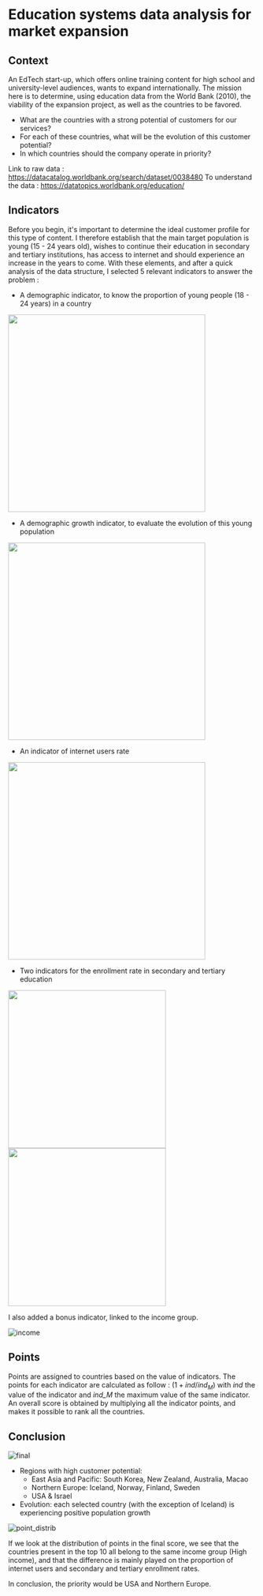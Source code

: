 # Education systems data analysis for market expansion
## Context

An EdTech start-up, which offers online training content for high school and university-level audiences, wants to expand internationally. The mission here is to determine, using education data from the World Bank (2010), the viability of the expansion project, as well as the countries to be favored.

- What are the countries with a strong potential of customers for our services?
- For each of these countries, what will be the evolution of this customer potential?
- In which countries should the company operate in priority?

Link to raw data : https://datacatalog.worldbank.org/search/dataset/0038480
To understand the data : https://datatopics.worldbank.org/education/

## Indicators
Before you begin, it's important to determine the ideal customer profile for this type of content. I therefore establish that the main target population is young (15 - 24 years old), wishes to continue their education in secondary and tertiary institutions, has access to internet and should experience an increase in the years to come. With these elements, and after a quick analysis of the data structure, I selected 5 relevant indicators to answer the problem :

- A demographic indicator, to know the proportion of young people (18 - 24 years) in a country

<img src="https://github.com/pgrondein/education_system_analysis/assets/113172845/632e02c2-c661-4467-bb48-7ed995add6ee" height="400">

- A demographic growth indicator, to evaluate the evolution of this young population
  
<img src="https://github.com/pgrondein/education_system_analysis/assets/113172845/5f0a779c-5bd5-4a20-b9c2-2fa41243315d" height="400">

- An indicator of internet users rate

<img src="https://github.com/pgrondein/education_system_analysis/assets/113172845/43a91e54-fad5-4948-82fd-61458fe9ad87" height="400">

- Two indicators for the enrollment rate in secondary and tertiary education

<img src="https://github.com/pgrondein/education_system_analysis/assets/113172845/f7cb8027-bab5-488a-a214-25bb55dfcea7" height="320">  <img src="https://github.com/pgrondein/education_system_analysis/assets/113172845/28e785c6-0fb9-47a3-abcd-5b73a61db51b" height="320">

I also added a bonus indicator, linked to the income group.

![income](https://github.com/pgrondein/education_system_analysis/assets/113172845/0650f2fc-33ed-4f6d-ad85-19ebe8e19cbb)

## Points
Points are assigned to countries based on the value of indicators.
The points for each indicator are calculated as follow :
$(1 + ind/ind_M)$
with *ind* the value of the indicator and *ind_M* the maximum value of the same indicator.
An overall score is obtained by multiplying all the indicator points, and makes it possible to rank all the countries.

## Conclusion
![final](https://github.com/pgrondein/education_system_analysis/assets/113172845/8bcc46e0-06d4-45e0-9b30-18185f8d0b8f)

- Regions with high customer potential:
    - East Asia and Pacific: South Korea, New Zealand, Australia, Macao
    - Northern Europe: Iceland, Norway, Finland, Sweden
    - USA & Israel
- Evolution: each selected country (with the exception of Iceland) is experiencing positive population growth

![point_distrib](https://github.com/pgrondein/education_system_analysis/assets/113172845/892f8b5e-b580-46e9-9623-d335ac155c21)

If we look at the distribution of points in the final score, we see that the countries present in the top 10 all belong to the same income group (High income), and that the difference is mainly played on the proportion of internet users and secondary and tertiary enrollment rates.

In conclusion, the priority would be USA and Northern Europe.
